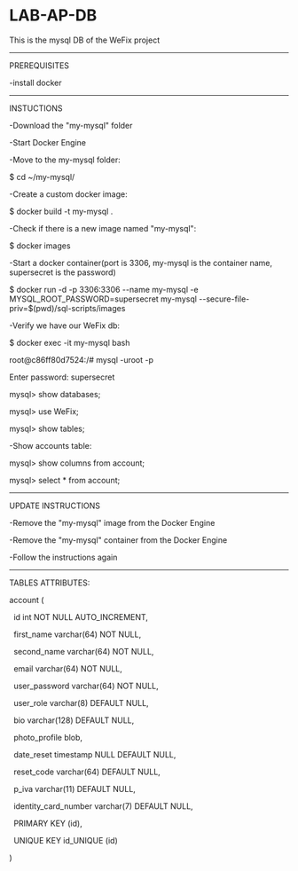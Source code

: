 # LAB-AP-DB
This is the mysql DB of the WeFix project

---------------------------
PREREQUISITES

-install docker

---------------------------
INSTUCTIONS

-Download the "my-mysql" folder


-Start Docker Engine


-Move to the my-mysql folder:

$ cd ~/my-mysql/


-Create a custom docker image:

$ docker build -t my-mysql .


-Check if there is a new image named "my-mysql":

$ docker images


-Start a docker container(port is 3306, my-mysql is the container name, supersecret is the password)

$ docker run -d -p 3306:3306 --name my-mysql -e MYSQL_ROOT_PASSWORD=supersecret my-mysql --secure-file-priv=$(pwd)/sql-scripts/images


-Verify we have our WeFix db:

$ docker exec -it my-mysql bash

root@c86ff80d7524:/# mysql -uroot -p

Enter password: supersecret

mysql> show databases;

mysql> use WeFix;

mysql> show tables;

-Show accounts table:

mysql> show columns from account;

mysql> select * from account;

---------------------------
UPDATE INSTRUCTIONS

-Remove the "my-mysql" image from the Docker Engine

-Remove the "my-mysql" container from the Docker Engine

-Follow the instructions again

---------------------------
TABLES ATTRIBUTES:

account (

  id int NOT NULL AUTO_INCREMENT,
  
  first_name varchar(64) NOT NULL,
  
  second_name varchar(64) NOT NULL,
  
  email varchar(64) NOT NULL,
  
  user_password varchar(64) NOT NULL,
  
  user_role varchar(8) DEFAULT NULL,
  
  bio varchar(128) DEFAULT NULL,
  
  photo_profile blob,
  
  date_reset timestamp NULL DEFAULT NULL,
  
  reset_code varchar(64) DEFAULT NULL,
  
  p_iva varchar(11) DEFAULT NULL,
  
  identity_card_number varchar(7) DEFAULT NULL,
  
  PRIMARY KEY (id),
  
  UNIQUE KEY id_UNIQUE (id)
  
) 




